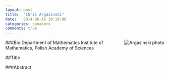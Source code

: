 ```yaml
---
layout: post
title:  "Chris Argasinski"
date:   2014-06-16 10:18:00
categories: speakers
comments: true
---
```


<footer class="entry-meta">
<img src="{{ site.url }}/images/argasinski.jpg" alt="Argasinski photo" align="right">
<span class="author vcard" itemprop="author" itemscope itemtype="http://schema.org/Person"></a></span></span>
</footer>

###Bio
Department of Mathematics
Institute of Mathematics, Polish Academy of Sciences

##Title

###Abstract
